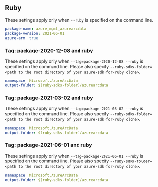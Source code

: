 ## Ruby

These settings apply only when `--ruby` is specified on the command line.

```yaml
package-name: azure_mgmt_azurearcdata
package-version: 2021-06-01
azure-arm: true
```

### Tag: package-2020-12-08 and ruby

These settings apply only when `--tag=package-2020-12-08 --ruby` is specified on the command line.
Please also specify `--ruby-sdks-folder=<path to the root directory of your azure-sdk-for-ruby clone>`.

```yaml $(tag) == 'package-2020-12-08' && $(ruby)
namespace: Microsoft.AzureArcData
output-folder: $(ruby-sdks-folder)/azurearcdata
```

### Tag: package-2021-03-02 and ruby

These settings apply only when `--tag=package-2021-03-02 --ruby` is specified on the command line.
Please also specify `--ruby-sdks-folder=<path to the root directory of your azure-sdk-for-ruby clone>`.

```yaml $(tag) == 'package-2021-03-02' && $(ruby)
namespace: Microsoft.AzureArcData
output-folder: $(ruby-sdks-folder)/azurearcdata
```

### Tag: package-2021-06-01 and ruby

These settings apply only when `--tag=package-2021-06-01 --ruby` is specified on the command line.
Please also specify `--ruby-sdks-folder=<path to the root directory of your azure-sdk-for-ruby clone>`.

```yaml $(tag) == 'package-2021-06-01' && $(ruby)
namespace: Microsoft.AzureArcData
output-folder: $(ruby-sdks-folder)/azurearcdata
```
